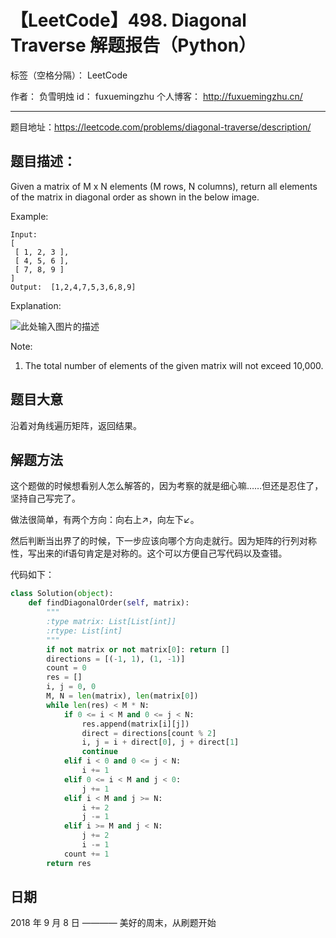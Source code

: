 # 【LeetCode】498. Diagonal Traverse 解题报告（Python）

标签（空格分隔）： LeetCode

作者： 		负雪明烛 
id：				fuxuemingzhu
个人博客：	http://fuxuemingzhu.cn/

---

题目地址：https://leetcode.com/problems/diagonal-traverse/description/

## 题目描述：

Given a matrix of M x N elements (M rows, N columns), return all elements of the matrix in diagonal order as shown in the below image.

Example:
    
    Input:
    [
     [ 1, 2, 3 ],
     [ 4, 5, 6 ],
     [ 7, 8, 9 ]
    ]
    Output:  [1,2,4,7,5,3,6,8,9]

Explanation:

![此处输入图片的描述][1]

Note:

1. The total number of elements of the given matrix will not exceed 10,000.

## 题目大意

沿着对角线遍历矩阵，返回结果。

## 解题方法

这个题做的时候想看别人怎么解答的，因为考察的就是细心嘛……但还是忍住了，坚持自己写完了。

做法很简单，有两个方向：向右上↗，向左下↙。

然后判断当出界了的时候，下一步应该向哪个方向走就行。因为矩阵的行列对称性，写出来的if语句肯定是对称的。这个可以方便自己写代码以及查错。

代码如下：

```python
class Solution(object):
    def findDiagonalOrder(self, matrix):
        """
        :type matrix: List[List[int]]
        :rtype: List[int]
        """
        if not matrix or not matrix[0]: return []
        directions = [(-1, 1), (1, -1)]
        count = 0
        res = []
        i, j = 0, 0
        M, N = len(matrix), len(matrix[0])
        while len(res) < M * N:
            if 0 <= i < M and 0 <= j < N:
                res.append(matrix[i][j])
                direct = directions[count % 2]
                i, j = i + direct[0], j + direct[1]
                continue
            elif i < 0 and 0 <= j < N:
                i += 1
            elif 0 <= i < M and j < 0:
                j += 1
            elif i < M and j >= N:
                i += 2
                j -= 1
            elif i >= M and j < N:
                j += 2
                i -= 1
            count += 1
        return res
```


## 日期

2018 年 9 月 8 日 ———— 美好的周末，从刷题开始


  [1]: https://leetcode.com/static/images/problemset/diagonal_traverse.png
  [2]: https://blog.csdn.net/fuxuemingzhu/article/details/82390672